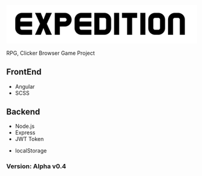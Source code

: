 <img src="src/assets/player/logo2.png" style="margin:0 auto">

RPG, Clicker Browser Game Project

## FrontEnd

- Angular
- SCSS

## Backend

- Node.js
- Express
- JWT Token

* localStorage

### Version: Alpha v0.4
